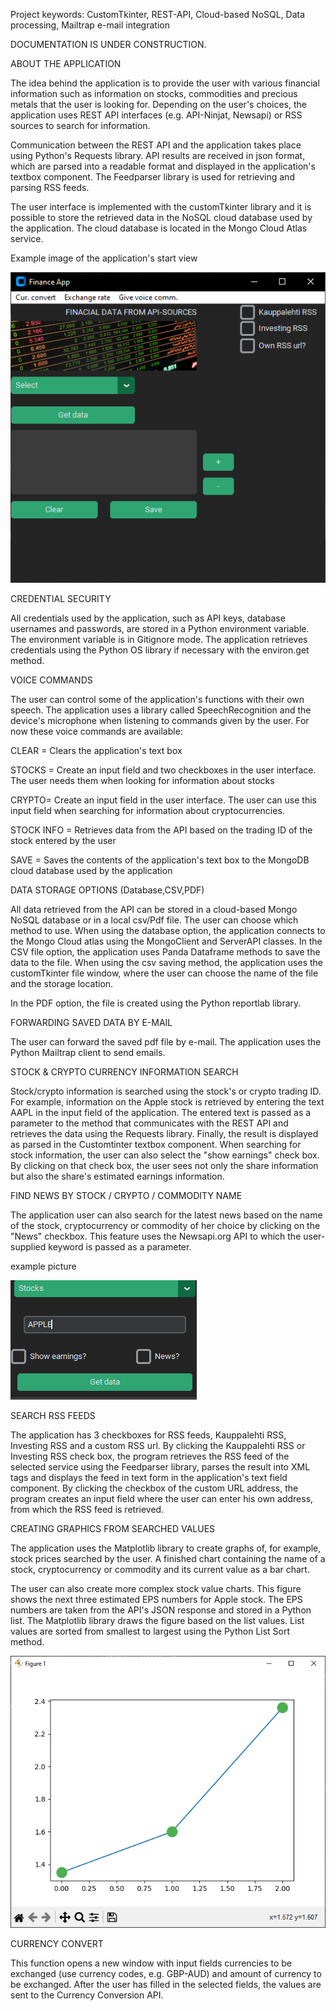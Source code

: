 Project keywords: CustomTkinter, REST-API, Cloud-based NoSQL, Data processing, Mailtrap e-mail integration

DOCUMENTATION IS UNDER CONSTRUCTION. 

ABOUT THE APPLICATION

The idea behind the application is to provide the user with various financial information such as information on stocks, 
commodities and precious metals that the user is looking for. Depending on the user's choices, the application uses 
REST API interfaces (e.g. API-Ninjat, Newsapi) or RSS sources to search for information.

Communication between the REST API and the application takes place using Python's Requests library.
API results are received in json format, which are parsed into a readable format and displayed in the
application's textbox component. The Feedparser library is used for retrieving and parsing RSS feeds.

The user interface is implemented with the customTkinter library and it is possible to store the retrieved
data in the NoSQL cloud database used by the application. The cloud database is located in the Mongo Cloud Atlas service.

Example image of the application's start view

![alt text](images/FinancialMain.png)

CREDENTIAL SECURITY

All credentials used by the application, such as API keys, database usernames and passwords, are stored in a Python
environment variable. The environment variable is in Gitignore mode. The application retrieves credentials using the
Python OS library if necessary with the environ.get method.

VOICE COMMANDS

The user can control some of the application's functions with their own speech.
The application uses a library called SpeechRecognition and the device's microphone when listening to commands given by the user. For now these voice commands are available:

CLEAR = Clears the application's text box

STOCKS = Create an input field and two checkboxes in the user interface. The user needs them when looking for information about stocks

CRYPTO= Create an input field in the user interface. The user can use this input field when searching for information about cryptocurrencies.

STOCK INFO = Retrieves data from the API based on the trading ID of the stock entered by the user

SAVE = Saves the contents of the application's text box to the MongoDB cloud database used by the application

DATA STORAGE OPTIONS (Database,CSV,PDF)

All data retrieved from the API can be stored in a cloud-based Mongo NoSQL database or in a local csv/Pdf file. The user can choose which method to use. When using the database option, the application connects to the Mongo Cloud atlas using the MongoClient and ServerAPI classes. In the CSV file option, the application uses Panda Dataframe methods to save the data to the file. When using the csv saving method, the application uses the customTkinter file window, where the user can choose the name of the file and the storage location.

In the PDF option, the file is created using the Python reportlab library.

FORWARDING SAVED DATA BY E-MAIL

The user can forward the saved pdf file by e-mail. The application uses the Python Mailtrap client to send emails.


STOCK & CRYPTO CURRENCY INFORMATION SEARCH

Stock/crypto information is searched using the stock's or crypto trading ID. For example, information on the Apple stock
is retrieved by entering the text AAPL in the input field of the application. The entered text is passed as a parameter to
the method that communicates with the REST API and retrieves the data using the Requests library. Finally, the result is 
displayed as parsed in the Customtinter textbox component. When searching for stock information, the user can also select
the "show earnings" check box. By clicking on that check box, the user sees not only the share information but also
the share's estimated earnings information.

FIND NEWS BY STOCK / CRYPTO / COMMODITY NAME

The application user can also search for the latest news based on the name of the stock, cryptocurrency or commodity of her choice by clicking on the "News" checkbox. This feature uses the Newsapi.org API to which the user-supplied keyword is passed as a parameter.

example picture

![alt text](images/stockCB.png)


SEARCH RSS FEEDS

The application has 3 checkboxes for RSS feeds, Kauppalehti RSS, Investing RSS and a custom RSS url.
By clicking the Kauppalehti RSS or Investing RSS check box, the program retrieves the RSS feed of the
selected service using the Feedparser library, parses the result into XML tags and displays the feed 
in text form in the application's text field component. By clicking the checkbox of the custom URL address, 
the program creates an input field where the user can enter his own address, from which the RSS feed is retrieved.

CREATING GRAPHICS FROM SEARCHED VALUES

The application uses the Matplotlib library to create graphs of, for example, stock prices searched by the user.
A finished chart containing the name of a stock, cryptocurrency or commodity and its current value as a bar chart.

The user can also create more complex stock value charts. This figure shows the next three estimated EPS numbers for Apple stock. The EPS numbers are taken from the API's JSON response and stored in a Python list.
The Matplotlib library draws the figure based on the list values. List values ​​are sorted from smallest to largest using the Python List Sort method.

![alt text](images/plotApple.png)

CURRENCY CONVERT

This function opens a new window with input fields currencies to be exchanged (use currency codes, e.g. GBP-AUD) and amount of currency to be exchanged. After the user has filled in the selected fields, the values ​​are sent to the Currency Conversion API.